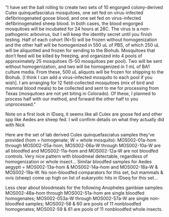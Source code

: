 "I have set the ball rolling to create two sets of 10 engorged colony-derived Culex quinquefasciatus mosquitoes, one set fed on virus-infected defibrinogenated goose blood, and one set fed on virus-infected defibrinogenated sheep blood. In both cases, the blood engorged mosquitoes will be incubated for 24 hours at 28C. The virus is a non-pathogenic arbovirus, but I will keep the identity secret until you finish testing. Half of each cohort (N=5) will be frozen without homogenization and the other half will be homogenized in 550 uL of PBS, of which 250 uL will be aliquotted and frozen for sending to the Biohub. Mosquitoes that don’t feed will be killed by freezing, and organized into 4 pools of approximately 25 mosquitoes (5-50 mosquitoes per pool). Two will be sent without homogenization, and two will be homogenized in 1 mL of BA1 culture media. From these, 500 uL aliquots will be frozen for shipping to the Biohub. [I think I can add a virus-infected mosquito to each  pool if you wish]. I am arranging for 12 field-collected mosquitoes (mix of bird and mammal blood meals) to be collected and sent to me for processing from Texas (mosquitoes are not yet biting in Colorado). Of these, I planned to process half with our method, and forward the other half to you unprocessed."

Note on a first look in IDseq, it seems like all Culex are goose fed and other spp like Aedes are sheep fed. I will confirm details on what they actually did with Nick

Here are the set of lab derived Culex quinquefasciatus samples they’ve provided (hom = homogenate; W = whole mosquito): MOS002-01a-hom through MOS002-05a-hom, MOS002-06a-W through MOS002-10a-W are all bloodfed and  MOS002-11a-hom and MOS002-12a-W are not bloodfed controls.
Very nice pattern with bloodmeal detectable, regardless of homogenization or whole insect…
Similar bloodfed samples for Aedes aegypti = MOS002-13a-hom & MOS002-14a-hom and MOS002-18a-W & MOS002-19a-W.
No non-bloodfed comparators for this set, but mammals & ovis (sheep) come up high on list of eukaryotic hits in IDseq for this set…

Less clear about bloodmeals for the following Anopheles gambiae samples: MOS002-48a-hom through MOS002-51a-hom are single bloodfed homogenates; MOS002-053a-W through MOS002-57a-W are single non-bloodfed samples; MOS002-58 & 60 are pools of 11 nonbloodfed homogenates; MOS002-59 & 61 are pools of 11 nonbloodfed whole insects.
